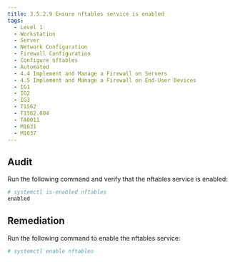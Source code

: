 ```yaml
---
title: 3.5.2.9 Ensure nftables service is enabled
tags:
  - Level 1
  - Workstation
  - Server
  - Network Configuration
  - Firewall Configuration
  - Configure nftables
  - Automated
  - 4.4 Implement and Manage a Firewall on Servers
  - 4.5 Implement and Manage a Firewall on End-User Devices
  - IG1
  - IG2
  - IG3
  - T1562
  - T1562.004
  - TA0011
  - M1031
  - M1037
---
```


## Audit
Run the following command and verify that the nftables service is enabled:
```bash
# systemctl is-enabled nftables
enabled
```

## Remediation
Run the following command to enable the nftables service:
```bash
# systemctl enable nftables
```

